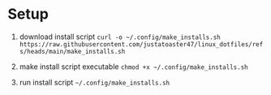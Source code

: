 # Setup

1. download install script
``` curl -o ~/.config/make_installs.sh https://raw.githubusercontent.com/justatoaster47/linux_dotfiles/refs/heads/main/make_installs.sh ```

2. make install script executable
``` chmod +x ~/.config/make_installs.sh ```

3. run install script
``` ~/.config/make_installs.sh ```

